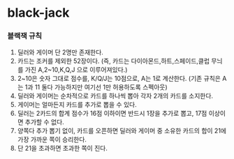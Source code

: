 # black-jack

### 블랙잭 규칙
1) 딜러와 게이머 단 2명만 존재한다.
2) 카드는 조커를 제외한 52장이다. (즉, 카드는 다이아몬드,하트,스페이드,클럽 무늬를 가진 A,2~10,K,Q,J 으로 이루어져있다.)
3) 2~10은 숫자 그대로 점수를, K/Q/J는 10점으로, A는 1로 계산한다. (기존 규칙은 A는 1과 11 둘다 가능하지만 여기선 1만 허용하도록 스펙아웃)
4) 딜러와 게이머는 순차적으로 카드를 하나씩 뽑아 각자 2개의 카드를 소지한다.
5) 게이머는 얼마든지 카드를 추가로 뽑을 수 있다.
6) 딜러는 2카드의 합계 점수가 16점 이하이면 반드시 1장을 추가로 뽑고, 17점 이상이면 추가할 수 없다.
7) 양쪽다 추가 뽑기 없이, 카드를 오픈하면 딜러와 게이머 중 소유한 카드의 합이 21에 가장 가까운 쪽이 승리한다.
8) 단 21을 초과하면 초과한 쪽이 진다.
